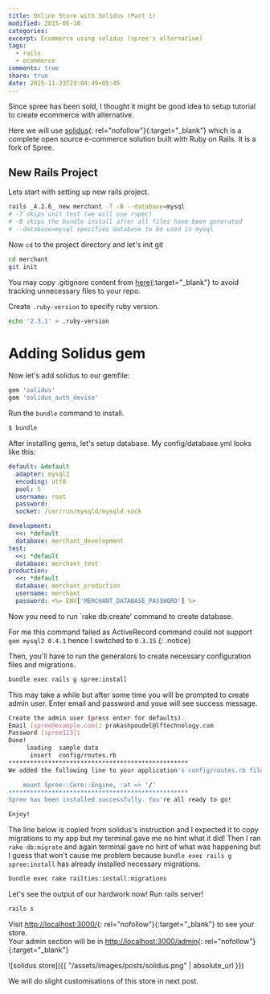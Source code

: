 ```yaml
---
title: Online Store with Solidus (Part 1)
modified: 2015-05-10
categories:
excerpt: Ecommerce using solidus (spree's alternative)
tags:
  - rails
  - ecommerce
comments: true
share: true
date: 2015-11-23T23:04:49+05:45
---
```

Since spree has been sold, I thought it might be good idea to setup tutorial to create ecommerce with alternative.

Here we will use [solidus](https://github.com/solidusio/solidus){: rel="nofollow"}{:target="_blank"} which is a complete open source e-commerce solution built with Ruby on Rails. It is a fork of Spree.

## New Rails Project

Lets start with setting up new rails project.

```bash
rails _4.2.6_ new merchant -T -B --database=mysql
# -T skips unit test (we will use rspec)
# -B skips the bundle install after all files have been generated
# --database=mysql specifies database to be used is mysql
```

Now `cd` to the project directory and let's init git

```bash
cd merchant
git init
```

You may copy .gitignore content from [here](/setup-new-rails-project/){:target="_blank"} to avoid tracking unnecessary files to your repo.

Create `.ruby-version` to specify ruby version.

```bash
echo '2.3.1' > .ruby-version
```

# Adding Solidus gem

Now let's add solidus to our gemfile:

```ruby
gem 'solidus'
gem 'solidus_auth_devise'
```

Run the `bundle` command to install.

```bash
$ bundle
```

After installing gems, let's setup database. My config/database.yml looks like this:

```yml
default: &default
  adapter: mysql2
  encoding: utf8
  pool: 5
  username: root
  password:
  socket: /var/run/mysqld/mysqld.sock

development:
  <<: *default
  database: merchant_development
test:
  <<: *default
  database: merchant_test
production:
  <<: *default
  database: merchant_production
  username: merchant
  password: <%= ENV['MERCHANT_DATABASE_PASSWORD'] %>
```

Now you need to run `rake db:create' command to create database.

For me this command failed as ActiveRecord command could not support `gem mysql2 0.4.1` hence I switched to `0.3.15`
{: .notice}

Then, you'll have to run the generators to create necessary configuration files and migrations.

```bash
bundle exec rails g spree:install
```

This may take a while but after some time you will be prompted to create admin user. Enter email and password and youe will see success message.

```bash
Create the admin user (press enter for defaults).
Email [spree@example.com]: prakashpoudel@lftechnology.com
Password [spree123]:
Done!
     loading  sample data
      insert  config/routes.rb
**************************************************
We added the following line to your application's config/routes.rb file:

    mount Spree::Core::Engine, :at => '/'
**************************************************
Spree has been installed successfully. You're all ready to go!

Enjoy!

```

The line below is copied from solidus's instruction and I expected it to copy migrations to my app but my terminal gave me no hint what it did! Then I ran `rake db:migrate` and again terminal gave no hint of what was happening but I guess that won't cause me problem because `bundle exec rails g spree:install` has already installed necessary migrations.

```bash
bundle exec rake railties:install:migrations
```

Let's see the output of our hardwork now! Run rails server!

```bash
rails s
```

Visit <http://localhost:3000/>{: rel="nofollow"}{:target="_blank"} to see your store. <br />Your admin section will be in <http://localhost:3000/admin>{: rel="nofollow"}{:target="_blank"}

![solidus store]({{ "/assets/images/posts/solidus.png" | absolute_url }})

We will do slight customisations of this store in next post.
